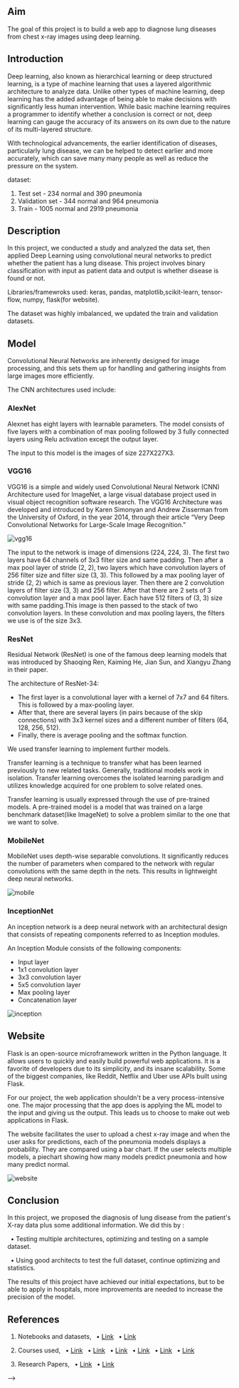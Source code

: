 ﻿## Aim

The goal of this project is to build a web app to diagnose lung diseases from chest x-ray images using deep learning.

## Introduction

Deep learning, also known as hierarchical learning or deep structured learning, is a type of machine learning that uses a layered algorithmic architecture to analyze data. Unlike other types of machine learning, deep learning has the added advantage of being able to make decisions with significantly less human intervention. While basic machine learning requires a programmer to identify whether a conclusion is correct or not, deep learning can gauge the accuracy of its answers on its own due to the nature of its multi-layered structure.

With technological advancements, the earlier identification of diseases, particularly lung disease, we can be helped to detect earlier and more accurately, which can save many many people as well as reduce the pressure on the system.

dataset:

1. Test set - 234 normal and 390 pneumonia
1. Validation set - 344 normal and 964 pneumonia
1. Train - 1005 normal and 2919 pneumonia

## Description

In this project, we conducted a study and analyzed the data set, then applied Deep Learning using convolutional neural networks to predict whether the patient has a lung disease. This project involves binary classification with input as patient data and output is whether disease is found or not.

Libraries/framewroks used: keras, pandas, matplotlib,scikit-learn, tensor-flow, numpy, flask(for website).

The dataset was highly imbalanced, we updated the train and validation datasets.

## Model

Convolutional Neural Networks are inherently designed for image processing, and this sets them up for handling and gathering insights from large images more efficiently.

The CNN architectures used include:

### AlexNet

Alexnet has eight layers with learnable parameters. The model consists of five layers with a combination of max pooling followed by 3 fully connected layers using Relu activation except the output layer.

The input to this model is the images of size 227X227X3.

### VGG16

VGG16 is a simple and widely used Convolutional Neural Network (CNN) Architecture used for ImageNet, a large visual database project used in visual object recognition software research. The VGG16 Architecture was developed and introduced by Karen Simonyan and Andrew Zisserman from the University of Oxford, in the year 2014, through their article “Very Deep Convolutional Networks for Large-Scale Image Recognition.”

![vgg16](https://user-images.githubusercontent.com/88723771/162439077-5344732b-9ad0-441b-a580-eb9f2450beaa.png)

The input to the network is image of dimensions (224, 224, 3). The first two layers have 64 channels of 3x3 filter size and same padding. Then after a max pool layer of stride (2, 2), two layers which have convolution layers of 256 filter size and filter size (3, 3). This followed by a max pooling layer of stride (2, 2) which is same as previous layer. Then there are 2 convolution layers of filter size (3, 3) and 256 filter. After that there are 2 sets of 3 convolution layer and a max pool layer. Each have 512 filters of (3, 3) size with same padding.This image is then passed to the stack of two convolution layers. In these convolution and max pooling layers, the filters we use is of the size 3x3.

### ResNet

Residual Network (ResNet) is one of the famous deep learning models that was introduced by Shaoqing Ren, Kaiming He, Jian Sun, and Xiangyu Zhang in their paper.

The architecture of ResNet-34:

- The first layer is a convolutional layer with a kernel of 7x7 and 64 filters. This is followed by a max-pooling layer.
- After that, there are several layers (in pairs because of the skip connections) with 3x3 kernel sizes and a different number of filters (64, 128, 256, 512).
- Finally, there is average pooling and the softmax function.

We used transfer learning to implement further models.

Transfer learning is a technique to transfer what has been learned previously to new related tasks. Generally, traditional models work in isolation. Transfer learning overcomes the isolated learning paradigm and utilizes knowledge acquired for one problem to solve related ones.

Transfer learning is usually expressed through the use of pre-trained models. A pre-trained model is a model that was trained on a large benchmark dataset(like ImageNet) to solve a problem similar to the one that we want to solve.

### MobileNet

MobileNet uses depth-wise separable convolutions. It significantly reduces the number of parameters when compared to the network with regular convolutions with the same depth in the nets. This results in lightweight deep neural networks.

![mobile](https://user-images.githubusercontent.com/88723771/162439341-9f928df3-ee46-4150-91ef-478417a778b1.jpeg)

### InceptionNet

An inception network is a deep neural network with an architectural design that consists of repeating components referred to as Inception modules.

An Inception Module consists of the following components:

- Input layer
- 1x1 convolution layer
- 3x3 convolution layer
- 5x5 convolution layer
- Max pooling layer
- Concatenation layer

![inception](https://user-images.githubusercontent.com/88723771/162439125-ada7955a-9594-44df-b074-5839f3333e46.jpeg)

## Website

Flask is an open-source microframework written in the Python language. It allows users to quickly and easily build powerful web applications. It is a favorite of developers due to its simplicity, and its insane scalability. Some of the biggest companies, like Reddit, Netflix and Uber use APIs built using Flask.

For our project, the web application shouldn't be a very process-intensive one. The major processing that the app does is applying the ML model to the input and giving us the output. This leads us to choose to make out web applications in Flask.

The website facilitates the user to upload a chest x-ray image and when the user asks for predictions, each of the pneumonia models displays a probability. They are compared using a bar chart. If the user selects multiple models, a piechart showing how many models predict pneumonia and how many predict normal.

![website](https://user-images.githubusercontent.com/88723771/162439206-547ad254-e060-46fa-ad68-b13bca54468e.jpeg)

## Conclusion

In this project, we proposed the diagnosis of lung disease from the patient's X-ray data plus some additional information. We did this by :

` `• Testing multiple architectures, optimizing and testing on a sample dataset.

` `• Using good architects to test the full dataset, continue optimizing and statistics.

The results of this project have achieved our initial expectations, but to be able to apply in hospitals, more improvements are needed to increase the precision of the model.

## References

1. Notebooks and datasets,
   ` `• [Link](https://www.kaggle.com/nih-chest-xrays/data)
   ` `• [Link](https://www.kaggle.com/datasets/nih-chest-xrays/data)

2. Courses used,
   ` `• [Link](https://www.coursera.org/learn/neural-networks-deep-learning)
   ` `• [Link](https://www.coursera.org/learn/neural-networks-deep-learning)
   ` `• [Link](https://www.coursera.org/learn/introduction-tensorflow?specialization=tensorflow-in-practice)
   ` `• [Link](https://www.coursera.org/learn/convolutional-neural-networks-tensorflow)
   ` `• [Link](https://www.kaggle.com/learn/intro-to-deep-learning)
   ` `• [Link](https://www.kaggle.com/learn/computer-vision)

3. Research Papers,
   ` `• [Link](https://www.sciencedirect.com/science/article/pii/S2352914820300290)
   ` `• [Link](https://www.sciencedirect.com/science/article/pii/S0010482521001426)

-->

